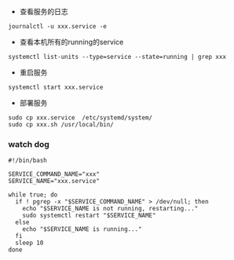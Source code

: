 + 查看服务的日志
```
journalctl -u xxx.service -e
```

+ 查看本机所有的running的service
```
systemctl list-units --type=service --state=running | grep xxx
```

+ 重启服务
```
systemctl start xxx.service
```
+ 部署服务
```
sudo cp xxx.service  /etc/systemd/system/
sudo cp xxx.sh /usr/local/bin/
```

### watch dog

```
#!/bin/bash

SERVICE_COMMAND_NAME="xxx"
SERVICE_NAME="xxx.service"

while true; do
  if ! pgrep -x "$SERVICE_COMMAND_NAME" > /dev/null; then
    echo "$SERVICE_NAME is not running, restarting..."
    sudo systemctl restart "$SERVICE_NAME"
  else
    echo "$SERVICE_NAME is running..."
  fi
  sleep 10
done
```